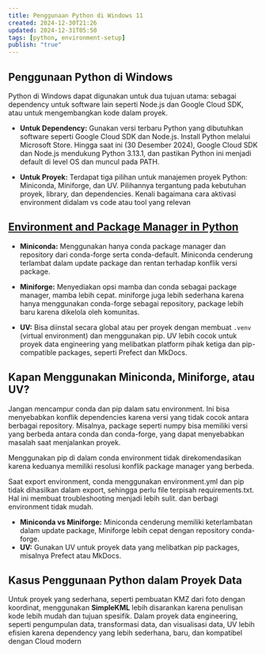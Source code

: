 ```yaml
---
title: Penggunaan Python di Windows 11
created: 2024-12-30T21:26
updated: 2024-12-31T05:50
tags: [python, environment-setup]
publish: "true"
---
```


## Penggunaan Python di Windows

Python di Windows dapat digunakan untuk dua tujuan utama: sebagai dependency untuk software lain seperti Node.js dan Google Cloud SDK, atau untuk mengembangkan kode dalam proyek.

- **Untuk Dependency:** Gunakan versi terbaru Python yang dibutuhkan software seperti Google Cloud SDK dan Node.js. Install Python melalui Microsoft Store. Hingga saat ini (30 Desember 2024), Google Cloud SDK dan Node.js mendukung Python 3.13.1, dan pastikan Python ini menjadi default di level OS dan muncul pada PATH.

- **Untuk Proyek:** Terdapat tiga pilihan untuk manajemen proyek Python: Miniconda, Miniforge, dan UV. Pilihannya tergantung pada kebutuhan proyek, library, dan dependencies. Kenali bagaimana cara aktivasi environment didalam vs code atau tool yang relevan

## [Environment and Package Manager in Python](Environment%20and%20Package%20Manager%20in%20Python.md)

- **Miniconda:** Menggunakan hanya conda package manager dan repository dari conda-forge serta conda-default. Miniconda cenderung terlambat dalam update package dan rentan terhadap konflik versi package.

- **Miniforge:** Menyediakan opsi mamba dan conda sebagai package manager, mamba lebih cepat. miniforge juga lebih sederhana karena hanya menggunakan conda-forge sebagai repository, package lebih baru karena dikelola oleh komunitas.

- **UV:** Bisa diinstal secara global atau per proyek dengan membuat `.venv` (virtual environment) dan menggunakan pip. UV lebih cocok untuk proyek data engineering yang melibatkan platform pihak ketiga dan pip-compatible packages, seperti Prefect dan MkDocs.

## Kapan Menggunakan Miniconda, Miniforge, atau UV?

Jangan mencampur conda dan pip dalam satu environment. Ini bisa menyebabkan konflik dependencies karena versi yang tidak cocok antara berbagai repository. Misalnya, package seperti numpy bisa memiliki versi yang berbeda antara conda dan conda-forge, yang dapat menyebabkan masalah saat menjalankan proyek.

Menggunakan pip di dalam conda environment tidak direkomendasikan karena keduanya memiliki resolusi konflik package manager yang berbeda.

Saat export environment, conda menggunakan environment.yml dan pip tidak dihasilkan dalam export, sehingga perlu file terpisah requirements.txt. Hal ini membuat troubleshooting menjadi lebih sulit. dan berbagi environment tidak mudah.

- **Miniconda vs Miniforge:** Miniconda cenderung memiliki keterlambatan dalam update package, Miniforge lebih cepat dengan repository conda-forge.
- **UV:** Gunakan UV untuk proyek data yang melibatkan pip packages, misalnya Prefect atau MkDocs.

## Kasus Penggunaan Python dalam Proyek Data

Untuk proyek yang sederhana, seperti pembuatan KMZ dari foto dengan koordinat, menggunakan **SimpleKML** lebih disarankan karena penulisan kode lebih mudah dan tujuan spesifik. Dalam proyek data engineering, seperti pengumpulan data, transformasi data, dan visualisasi data, UV lebih efisien karena dependency yang lebih sederhana, baru, dan kompatibel dengan Cloud modern